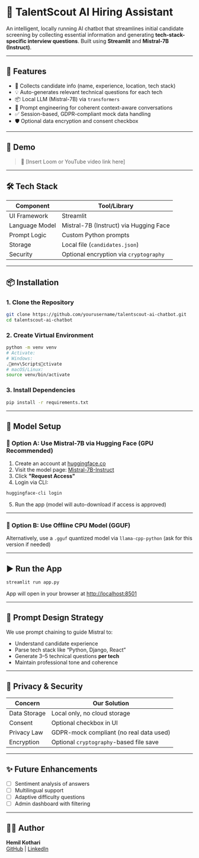 
# 🧠 TalentScout AI Hiring Assistant

An intelligent, locally running AI chatbot that streamlines initial candidate screening by collecting essential information and generating **tech-stack-specific interview questions**. Built using **Streamlit** and **Mistral-7B (Instruct)**.

---

## 🚀 Features

- 📝 Collects candidate info (name, experience, location, tech stack)
- 💡 Auto-generates relevant technical questions for each tech
- 📦 Local LLM (Mistral-7B) via `transformers`
- 🧠 Prompt engineering for coherent context-aware conversations
- ✅ Session-based, GDPR-compliant mock data handling
- 🛡 Optional data encryption and consent checkbox

---

## 📸 Demo

> 🔗 [Insert Loom or YouTube video link here]

---

## 🛠️ Tech Stack

| Component        | Tool/Library                      |
|------------------|-----------------------------------|
| UI Framework     | Streamlit                         |
| Language Model   | Mistral-7B (Instruct) via Hugging Face |
| Prompt Logic     | Custom Python prompts             |
| Storage          | Local file (`candidates.json`)    |
| Security         | Optional encryption via `cryptography` |

---

## 📦 Installation

### 1. Clone the Repository

```bash
git clone https://github.com/yourusername/talentscout-ai-chatbot.git
cd talentscout-ai-chatbot
```

### 2. Create Virtual Environment

```bash
python -m venv venv
# Activate:
# Windows:
.env\Scriptsctivate
# macOS/Linux:
source venv/bin/activate
```

### 3. Install Dependencies

```bash
pip install -r requirements.txt
```

---

## 🤖 Model Setup

### 🔐 Option A: Use Mistral-7B via Hugging Face (GPU Recommended)

1. Create an account at [huggingface.co](https://huggingface.co)
2. Visit the model page: [Mistral-7B-Instruct](https://huggingface.co/mistralai/Mistral-7B-Instruct-v0.1)
3. Click **"Request Access"**
4. Login via CLI:

```bash
huggingface-cli login
```

5. Run the app (model will auto-download if access is approved)

---

### 🧊 Option B: Use Offline CPU Model (GGUF)

Alternatively, use a `.gguf` quantized model via `llama-cpp-python` (ask for this version if needed)

---

## ▶️ Run the App

```bash
streamlit run app.py
```

App will open in your browser at [http://localhost:8501](http://localhost:8501)

---

## 🧠 Prompt Design Strategy

We use prompt chaining to guide Mistral to:

- Understand candidate experience
- Parse tech stack like “Python, Django, React”
- Generate 3–5 technical questions **per tech**
- Maintain professional tone and coherence

---

## 🔐 Privacy & Security

| Concern         | Our Solution                            |
|----------------|------------------------------------------|
| Data Storage    | Local only, no cloud storage             |
| Consent         | Optional checkbox in UI                  |
| Privacy Law     | GDPR-mock compliant (no real data used)  |
| Encryption      | Optional `cryptography`-based file save  |

---

## ✨ Future Enhancements

- [ ] Sentiment analysis of answers
- [ ] Multilingual support
- [ ] Adaptive difficulty questions
- [ ] Admin dashboard with filtering

---

## 🙋‍♂️ Author

**Hemil Kothari**  
[GitHub](https://github.com/HemilKothari) | [LinkedIn](https://linkedin.com/in/hemilkothari)
